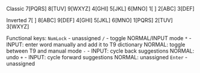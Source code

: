 Classic
7[PQRS] 8[TUV] 9[WXYZ]
4[GHI]  5[JKL] 6[MNO]
1[   ]  2[ABC] 3[DEF]

Inverted
7[   ]  8[ABC] 9[DEF]
4[GHI]  5[JKL] 6[MNO]
1[PQRS] 2[TUV] 3[WXYZ]

Functional keys:
`NumLock` - unassigned
`/` - toggle NORMAL/INPUT mode
`*` - INPUT: enter word manually and add it to T9 dictionary
      NORMAL: toggle between T9 and manual mode
`-` - INPUT: cycle back suggestions
      NORMAL: undo
`+` - INPUT: cycle forward suggestions
      NORMAL: unassigned
`Enter` - unassigned
